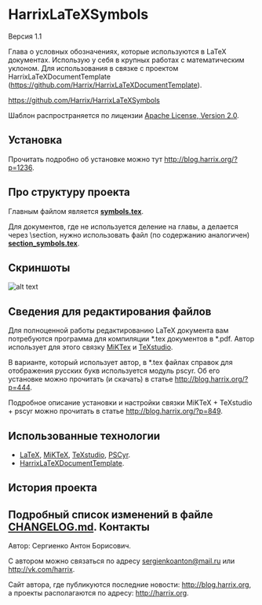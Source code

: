 HarrixLaTeXSymbols
==================

Версия 1.1

Глава о условных обозначениях, которые используются в LaTeX документах. Использую у себя в крупных работах с математическим уклоном. Для использования в связке с проектом HarrixLaTeXDocumentTemplate (https://github.com/Harrix/HarrixLaTeXDocumentTemplate).

https://github.com/Harrix/HarrixLaTeXSymbols

Шаблон распространяется по лицензии [Apache License, Version 2.0](../master/LICENSE.txt).

Установка
---------

Прочитать подробно об установке можно тут http://blog.harrix.org/?p=1236.

Про структуру проекта
---------------------

Главным файлом является [**symbols.tex**](../master/symbols.tex).

Для документов, где не используется деление на главы, а делается через \section, нужно использовать файл (по содержанию аналогичен) [**section_symbols.tex**](../master/section_symbols.tex).

Скриншоты
-------------------

![alt text](../master/images/page.png "Страница данной главы")

Сведения для редактирования файлов
----------------------------------

Для полноценной работы редактированию LaTeX документа вам потребуются программа для компиляции \*.tex документов в \*.pdf. Автор использует для этого связку [MiKTex](http://www.miktex.org/) и [TeXstudio](http://texstudio.sourceforge.net/). 

В варианте, который использует автор, в \*.tex файлах справок для отображения русских букв используется модуль pscyr. Об его установке можно прочитать (и скачать) в статье http://blog.harrix.org/?p=444.

Подробное описание установки и настройки связки MiKTeX + TeXstudio + pscyr можно прочитать в статье http://blog.harrix.org/?p=849.

Использованные технологии
-------------------------

- [LaTeX](http://ru.wikipedia.org/wiki/LaTeX), [MiKTeX](http://miktex.org/), [TeXstudio](http://texstudio.sourceforge.net/), [PSCyr](http://blog.harrix.org/?p=444).
- [HarrixLaTeXDocumentTemplate](https://github.com/Harrix/HarrixLaTeXDocumentTemplate).

История проекта
---------------

Подробный список изменений в файле [CHANGELOG.md](../master/CHANGELOG.md).
Контакты
--------

Автор: Сергиенко Антон Борисович.

С автором можно связаться по адресу sergienkoanton@mail.ru или  http://vk.com/harrix.

Сайт автора, где публикуются последние новости: http://blog.harrix.org, а проекты располагаются по адресу: http://harrix.org.